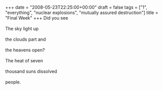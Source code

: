 +++
date = "2008-05-23T22:25:00+00:00"
draft = false
tags = ["1", "everything", "nuclear explosions", "mutually assured destruction"]
title = "Final Week"
+++
Did you see<br/><br/>The sky light up<br/><br/>the clouds part and<br/><br/>the heavens open?<br/><br/>The heat of seven<br/><br/>thousand suns dissolved<br/><br/>people.<div class="blogger-post-footer"><img width='1' height='1' src='https://blogger.googleusercontent.com/tracker/5693059957647979680-4216687886529904244?l=cosmiccowbell.blogspot.com' alt='' /></div>